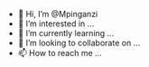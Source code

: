 - 👋 Hi, I’m @Mpinganzi
- 👀 I’m interested in ...
- 🌱 I’m currently learning ...
- 💞️ I’m looking to collaborate on ...
- 📫 How to reach me ...

<!---
Mpinganzi/Mpinganzi is a ✨ special ✨ repository because its `README.md` (this file) appears on your GitHub profile.
You can click the Preview link to take a look at your changes.
--->
